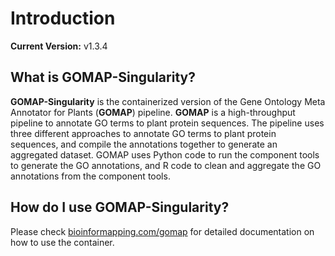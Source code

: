 # Introduction

**Current Version:** v1.3.4
## What is GOMAP-Singularity?

**GOMAP-Singularity** is the containerized version of the Gene Ontology Meta Annotator for Plants (**GOMAP**) pipeline. **GOMAP** is a high-throughput pipeline to annotate GO terms to plant protein sequences. The pipeline uses three different approaches to annotate GO terms to plant protein sequences, and compile the annotations together to generate an aggregated dataset. GOMAP uses Python code to run the component tools to generate the GO annotations, and R code to clean and aggregate the GO annotations from the component tools.

## How do I use GOMAP-Singularity?

Please check [bioinformapping.com/gomap](http://bioinformapping.com/gomap/) for detailed documentation on how to use the container.
